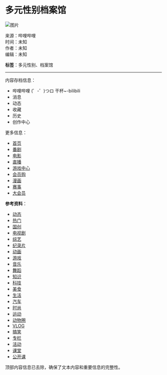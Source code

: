 # 多元性别档案馆

![图片](//i0.hdslb.com/bfs/banner/e47e1c1c9b511a232c7bc5f258243174eca39f8c.png)

来源：哔哩哔哩  
时间：未知  
作者：未知  
编辑：未知  

**标签**：多元性别、档案馆

---

内容存档信息：  
- 哔哩哔哩 (゜-゜)つロ 干杯~-bilibili
- 消息
- 动态
- 收藏
- 历史
- 创作中心

更多信息：
- [首页](//www.bilibili.com)
- [番剧](//www.bilibili.com/anime/)
- [电影](//www.bilibili.com/movie/)
- [直播](//live.bilibili.com)
- [游戏中心](//game.bilibili.com/platform)
- [会员购](//show.bilibili.com/platform/home.html?msource=pc_web)
- [漫画](//manga.bilibili.com?from=bill_top_mnav)
- [赛事](//www.bilibili.com/match/home/)
- [大会员](//account.bilibili.com/big)

**参考资料**：
- [动态](//t.bilibili.com)
- [热门](//www.bilibili.com/v/popular/all)
- [国创](//www.bilibili.com/guochuang/)
- [电视剧](//www.bilibili.com/tv/)
- [综艺](//www.bilibili.com/variety/)
- [纪录片](//www.bilibili.com/documentary/)
- [动画](//www.bilibili.com/v/douga/)
- [游戏](//www.bilibili.com/v/game/)
- [音乐](//www.bilibili.com/v/music)
- [舞蹈](//www.bilibili.com/v/dance/)
- [知识](//www.bilibili.com/v/knowledge/)
- [科技](//www.bilibili.com/v/tech/)
- [美食](//www.bilibili.com/v/food)
- [生活](//www.bilibili.com/v/life/)
- [汽车](//www.bilibili.com/v/car)
- [时尚](//www.bilibili.com/v/fashion/)
- [运动](//www.bilibili.com/v/sports/)
- [动物圈](//www.bilibili.com/v/animal/)
- [VLOG](//www.bilibili.com/v/life/daily/?tag=530003)
- [搞笑](//www.bilibili.com/v/life/funny/)
- [专栏](//www.bilibili.com/read/home)
- [活动](//www.bilibili.com/blackboard/activity-list.html?)
- [课堂](//www.bilibili.com/cheese/?csource=common_hp_channelclass_icon)
- [公开课](//www.bilibili.com/mooc) 

顶部内容信息已去除，确保了文本内容和重要信息的完整性。